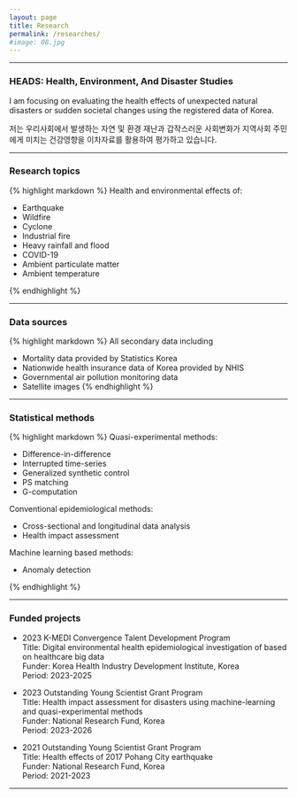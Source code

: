 ```yaml
---
layout: page
title: Research
permalink: /researches/
#image: 08.jpg
---
```


***

### HEADS: Health, Environment, And Disaster Studies

I am focusing on evaluating the health effects of unexpected natural disasters or sudden societal changes using the registered data of Korea.

저는 우리사회에서 발생하는 자연 및 환경 재난과 갑작스러운 사회변화가 지역사회 주민에게 미치는 건강영향을 이차자료를 활용하여 평가하고 있습니다. 

***

### Research topics

{% highlight markdown %}
Health and environmental effects of: 
* Earthquake 
* Wildfire 
* Cyclone
* Industrial fire
* Heavy rainfall and flood
* COVID-19
* Ambient particulate matter 
* Ambient temperature 

{% endhighlight %}

***
### Data sources

{% highlight markdown %}
All secondary data including
* Mortality data provided by Statistics Korea
* Nationwide health insurance data of Korea provided by NHIS
* Governmental air pollution monitoring data 
* Satellite images
{% endhighlight %}

***

### Statistical methods

{% highlight markdown %}
Quasi-experimental methods:
* Difference-in-difference
* Interrupted time-series
* Generalized synthetic control 
* PS matching 
* G-computation

Conventional epidemiological methods:
* Cross-sectional and longitudinal data analysis
* Health impact assessment 

Machine learning based methods:
* Anomaly detection 

{% endhighlight %}


***

### Funded projects 

* 2023 K-MEDI Convergence Talent Development Program<br>
Title: Digital environmental health epidemiological investigation of based on healthcare big data<br>
Funder: Korea Health Industry Development Institute, Korea<br>
Period: 2023-2025

* 2023 Outstanding Young Scientist Grant Program <br>
Title: Health impact assessment for disasters using machine-learning and quasi-experimental methods<br>
Funder: National Research Fund, Korea<br>
Period: 2023-2026

* 2021 Outstanding Young Scientist Grant Program <br>
Title: Health effects of 2017 Pohang City earthquake <br>
Funder: National Research Fund, Korea<br>
Period: 2021-2023


***